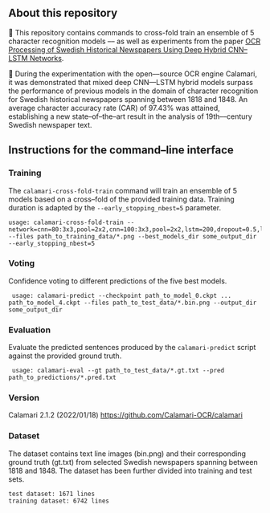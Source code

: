 ## About this repository 
📌 This repository contains commands to cross-fold train an ensemble of 5 character recognition models –– as well as experiments from the paper [OCR Processing of Swedish Historical Newspapers Using Deep Hybrid CNN–LSTM Networks](https://acl-bg.org/proceedings/2021/RANLP%202021/pdf/2021.ranlp-1.23.pdf). 

📌 During the experimentation with the open––source OCR engine Calamari, it was demonstrated that mixed deep CNN––LSTM hybrid models surpass the performance of previous models in the domain of character recognition for Swedish historical newspapers spanning between 1818 and 1848. An average character accuracy rate (CAR) of 97.43% was attained, establishing a new state–of–the–art result in the analysis of 19th––century Swedish newspaper text.

## Instructions for the command–line interface

### Training 
The `calamari-cross-fold-train` command will train an ensemble of 5 models based on a cross–fold of the provided training data. Training duration is adapted by the `--early_stopping_nbest=5` parameter.

	usage: calamari-cross-fold-train --network=cnn=80:3x3,pool=2x2,cnn=100:3x3,pool=2x2,lstm=200,dropout=0.5,lstm=200,dropout=0.5 --files path_to_training_data/*.png --best_models_dir some_output_dir --early_stopping_nbest=5 
### Voting
Confidence voting to different predictions of the five best models.
  
 	 usage: calamari-predict --checkpoint path_to_model_0.ckpt ... path_to_model_4.ckpt --files path_to_test_data/*.bin.png --output_dir some_output_dir
### Evaluation
Evaluate the predicted sentences produced by the `calamari-predict` script against the provided ground truth.

	 usage: calamari-eval --gt path_to_test_data/*.gt.txt --pred path_to_predictions/*.pred.txt

### Version 
Calamari 2.1.2 (2022/01/18)
https://github.com/Calamari-OCR/calamari

### Dataset 
The dataset contains text line images (bin.png) and their corresponding ground truth (gt.txt) from selected Swedish newspapers spanning between 1818 and 1848. The dataset has been further divided into training and test sets. <br/> 
	
	test dataset: 1671 lines
	training dataset: 6742 lines 

 
